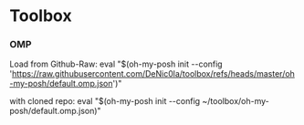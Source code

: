 # Toolbox

### OMP
Load from Github-Raw:
eval "$(oh-my-posh init <SHELL> --config 'https://raw.githubusercontent.com/DeNic0la/toolbox/refs/heads/master/oh-my-posh/default.omp.json')"

with cloned repo:
eval "$(oh-my-posh init <SHELL> --config ~/toolbox/oh-my-posh/default.omp.json)"


